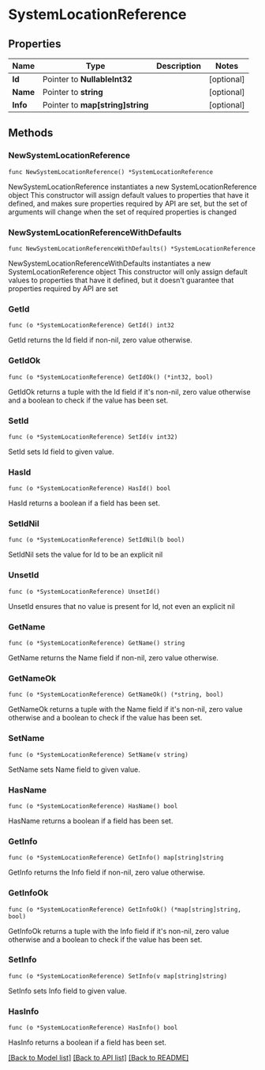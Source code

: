 # SystemLocationReference

## Properties

Name | Type | Description | Notes
------------ | ------------- | ------------- | -------------
**Id** | Pointer to **NullableInt32** |  | [optional] 
**Name** | Pointer to **string** |  | [optional] 
**Info** | Pointer to **map[string]string** |  | [optional] 

## Methods

### NewSystemLocationReference

`func NewSystemLocationReference() *SystemLocationReference`

NewSystemLocationReference instantiates a new SystemLocationReference object
This constructor will assign default values to properties that have it defined,
and makes sure properties required by API are set, but the set of arguments
will change when the set of required properties is changed

### NewSystemLocationReferenceWithDefaults

`func NewSystemLocationReferenceWithDefaults() *SystemLocationReference`

NewSystemLocationReferenceWithDefaults instantiates a new SystemLocationReference object
This constructor will only assign default values to properties that have it defined,
but it doesn't guarantee that properties required by API are set

### GetId

`func (o *SystemLocationReference) GetId() int32`

GetId returns the Id field if non-nil, zero value otherwise.

### GetIdOk

`func (o *SystemLocationReference) GetIdOk() (*int32, bool)`

GetIdOk returns a tuple with the Id field if it's non-nil, zero value otherwise
and a boolean to check if the value has been set.

### SetId

`func (o *SystemLocationReference) SetId(v int32)`

SetId sets Id field to given value.

### HasId

`func (o *SystemLocationReference) HasId() bool`

HasId returns a boolean if a field has been set.

### SetIdNil

`func (o *SystemLocationReference) SetIdNil(b bool)`

 SetIdNil sets the value for Id to be an explicit nil

### UnsetId
`func (o *SystemLocationReference) UnsetId()`

UnsetId ensures that no value is present for Id, not even an explicit nil
### GetName

`func (o *SystemLocationReference) GetName() string`

GetName returns the Name field if non-nil, zero value otherwise.

### GetNameOk

`func (o *SystemLocationReference) GetNameOk() (*string, bool)`

GetNameOk returns a tuple with the Name field if it's non-nil, zero value otherwise
and a boolean to check if the value has been set.

### SetName

`func (o *SystemLocationReference) SetName(v string)`

SetName sets Name field to given value.

### HasName

`func (o *SystemLocationReference) HasName() bool`

HasName returns a boolean if a field has been set.

### GetInfo

`func (o *SystemLocationReference) GetInfo() map[string]string`

GetInfo returns the Info field if non-nil, zero value otherwise.

### GetInfoOk

`func (o *SystemLocationReference) GetInfoOk() (*map[string]string, bool)`

GetInfoOk returns a tuple with the Info field if it's non-nil, zero value otherwise
and a boolean to check if the value has been set.

### SetInfo

`func (o *SystemLocationReference) SetInfo(v map[string]string)`

SetInfo sets Info field to given value.

### HasInfo

`func (o *SystemLocationReference) HasInfo() bool`

HasInfo returns a boolean if a field has been set.


[[Back to Model list]](../README.md#documentation-for-models) [[Back to API list]](../README.md#documentation-for-api-endpoints) [[Back to README]](../README.md)


